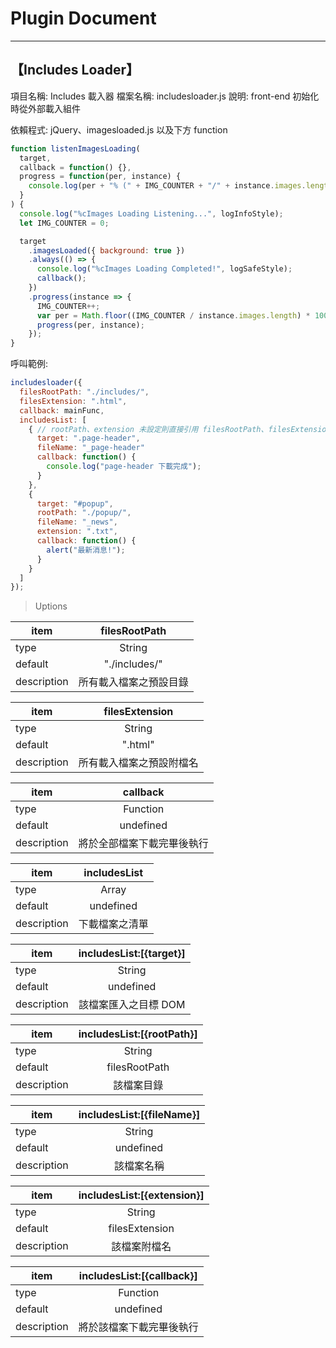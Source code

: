 # Plugin Document

---

## **【Includes Loader】**

項目名稱: Includes 載入器
檔案名稱: includesloader.js
說明: front-end 初始化時從外部載入組件

依賴程式: jQuery、imagesloaded.js 以及下方 function

```javascript
function listenImagesLoading(
  target,
  callback = function() {},
  progress = function(per, instance) {
    console.log(per + "% (" + IMG_COUNTER + "/" + instance.images.length + ")");
  }
) {
  console.log("%cImages Loading Listening...", logInfoStyle);
  let IMG_COUNTER = 0;

  target
    .imagesLoaded({ background: true })
    .always(() => {
      console.log("%cImages Loading Completed!", logSafeStyle);
      callback();
    })
    .progress(instance => {
      IMG_COUNTER++;
      var per = Math.floor((IMG_COUNTER / instance.images.length) * 100);
      progress(per, instance);
    });
}
```

呼叫範例:

```javascript
includesloader({
  filesRootPath: "./includes/",
  filesExtension: ".html",
  callback: mainFunc,
  includesList: [
    { // rootPath、extension 未設定則直接引用 filesRootPath、filesExtension
      target: ".page-header",
      fileName: "_page-header"
      callback: function() {
        console.log("page-header 下載完成");
      }
    },
    {
      target: "#popup",
      rootPath: "./popup/",
      fileName: "_news",
      extension: ".txt",
      callback: function() {
        alert("最新消息!");
      }
    }
  ]
});
```

> Uptions

| item        |     filesRootPath      |
| ----------- | :--------------------: |
| type        |         String         |
| default     |     "./includes/"      |
| description | 所有載入檔案之預設目錄 |

| item        |      filesExtension      |
| ----------- | :----------------------: |
| type        |          String          |
| default     |         ".html"          |
| description | 所有載入檔案之預設附檔名 |

| item        |          callback          |
| ----------- | :------------------------: |
| type        |          Function          |
| default     |         undefined          |
| description | 將於全部檔案下載完畢後執行 |

| item        |  includesList  |
| ----------- | :------------: |
| type        |     Array      |
| default     |   undefined    |
| description | 下載檔案之清單 |

| item        | includesList:[{target}] |
| ----------- | :---------------------: |
| type        |         String          |
| default     |        undefined        |
| description |  該檔案匯入之目標 DOM   |

| item        | includesList:[{rootPath}] |
| ----------- | :-----------------------: |
| type        |          String           |
| default     |       filesRootPath       |
| description |        該檔案目錄         |

| item        | includesList:[{fileName}] |
| ----------- | :-----------------------: |
| type        |          String           |
| default     |         undefined         |
| description |        該檔案名稱         |

| item        | includesList:[{extension}] |
| ----------- | :------------------------: |
| type        |           String           |
| default     |       filesExtension       |
| description |        該檔案附檔名        |

| item        | includesList:[{callback}] |
| ----------- | :-----------------------: |
| type        |         Function          |
| default     |         undefined         |
| description | 將於該檔案下載完畢後執行  |
